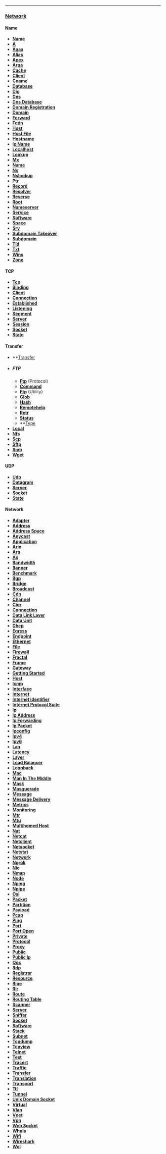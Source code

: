 
---
### [Network](https://datacadamia.com/network/start)

#### Name
- **[Name](https://datacadamia.com/network/name/start)**
- **[A](https://datacadamia.com/network/name/a)**
- **[Aaaa](https://datacadamia.com/network/name/aaaa)**
- **[Alias](https://datacadamia.com/network/name/alias)**
- **[Apex](https://datacadamia.com/network/name/apex)**
- **[Arpa](https://datacadamia.com/network/name/arpa)**
- **[Cache](https://datacadamia.com/network/name/cache)**
- **[Client](https://datacadamia.com/network/name/client)**
- **[Cname](https://datacadamia.com/network/name/cname)**
- **[Database](https://datacadamia.com/network/name/database)**
- **[Dig](https://datacadamia.com/network/name/dig)**
- **[Dns](https://datacadamia.com/network/name/dns)**
- **[Dns Database](https://datacadamia.com/network/name/dns_database)**
- **[Domain Registration](https://datacadamia.com/network/name/domain_registration)**
- **[Domain](https://datacadamia.com/network/name/domain)**
- **[Forward](https://datacadamia.com/network/name/forward)**
- **[Fqdn](https://datacadamia.com/network/name/fqdn)**
- **[Host](https://datacadamia.com/network/name/host)**
- **[Host File](https://datacadamia.com/network/name/host_file)**
- **[Hostname](https://datacadamia.com/network/name/hostname)**
- **[Ip Name](https://datacadamia.com/network/name/ip_name)**
- **[Localhost](https://datacadamia.com/network/name/localhost)**
- **[Lookup](https://datacadamia.com/network/name/lookup)**
- **[Mx](https://datacadamia.com/network/name/mx)**
- **[Name](https://datacadamia.com/network/name/name)**
- **[Ns](https://datacadamia.com/network/name/ns)**
- **[Nslookup](https://datacadamia.com/network/name/nslookup)**
- **[Ptr](https://datacadamia.com/network/name/ptr)**
- **[Record](https://datacadamia.com/network/name/record)**
- **[Resolver](https://datacadamia.com/network/name/resolver)**
- **[Reverse](https://datacadamia.com/network/name/reverse)**
- **[Root](https://datacadamia.com/network/name/root)**
- **[Nameserver](https://datacadamia.com/network/name/nameserver)**
- **[Service](https://datacadamia.com/network/name/service)**
- **[Software](https://datacadamia.com/network/name/software)**
- **[Space](https://datacadamia.com/network/name/space)**
- **[Srv](https://datacadamia.com/network/name/srv)**
- **[Subdomain Takeover](https://datacadamia.com/network/name/subdomain_takeover)**
- **[Subdomain](https://datacadamia.com/network/name/subdomain)**
- **[Tld](https://datacadamia.com/network/name/tld)**
- **[Txt](https://datacadamia.com/network/name/txt)**
- **[Wins](https://datacadamia.com/network/name/wins)**
- **[Zone](https://datacadamia.com/network/name/zone)**
#### TCP
- **[Tcp](https://datacadamia.com/network/tcp/tcp)**
- **[Binding](https://datacadamia.com/network/tcp/binding)**
- **[Client](https://datacadamia.com/network/tcp/client)**
- **[Connection](https://datacadamia.com/network/tcp/connection)**
- **[Established](https://datacadamia.com/network/tcp/established)**
- **[Listening](https://datacadamia.com/network/tcp/listening)**
- **[Segment](https://datacadamia.com/network/tcp/segment)**
- **[Server](https://datacadamia.com/network/tcp/server)**
- **[Session](https://datacadamia.com/network/tcp/session)**
- **[Socket](https://datacadamia.com/network/tcp/socket)**
- **[State](https://datacadamia.com/network/tcp/state)**
#### Transfer
- **[Transfer](https://datacadamia.com/network/transfer/transfer)
- ##### FTP
	- **[Ftp](https://datacadamia.com/network/transfer/ftp/start)** (Protocol)
	- **[Command](https://datacadamia.com/network/transfer/ftp/command)**
	- **[Ftp](https://datacadamia.com/network/transfer/ftp/ftp)** (Utility)
	- **[Glob](https://datacadamia.com/network/transfer/ftp/glob)**
	- **[Hash](https://datacadamia.com/network/transfer/ftp/hash)**
	- **[Remotehelp](https://datacadamia.com/network/transfer/ftp/remotehelp)**
	- **[Retr](https://datacadamia.com/network/transfer/ftp/retr)**
	- **[Status](https://datacadamia.com/network/transfer/ftp/status)**
	- **[Type](https://datacadamia.com/network/transfer/ftp/type)
- **[Local](https://datacadamia.com/network/transfer/local)**
- **[Nfs](https://datacadamia.com/network/transfer/nfs)**
- **[Scp](https://datacadamia.com/network/transfer/scp)**
- **[Sftp](https://datacadamia.com/network/transfer/sftp)**
- **[Smb](https://datacadamia.com/network/transfer/smb)**
- **[Wget](https://datacadamia.com/network/transfer/wget)**
#### UDP
- **[Udp](https://datacadamia.com/network/udp/udp)**
- **[Datagram](https://datacadamia.com/network/udp/datagram)**
- **[Server](https://datacadamia.com/network/udp/server)**
- **[Socket](https://datacadamia.com/network/udp/socket)**
- **[State](https://datacadamia.com/network/udp/state)**

#### Network 
- **[Adapter](https://datacadamia.com/network/adapter)**
- **[Address](https://datacadamia.com/network/address)**
- **[Address Space](https://datacadamia.com/network/address_space)**
- **[Anycast](https://datacadamia.com/network/anycast)**
- **[Application](https://datacadamia.com/network/application)**
- **[Arin](https://datacadamia.com/network/arin)**
- **[Arp](https://datacadamia.com/network/arp)**
- **[As](https://datacadamia.com/network/as)**
- **[Bandwidth](https://datacadamia.com/network/bandwidth)**
- **[Banner](https://datacadamia.com/network/banner)**
- **[Benchmark](https://datacadamia.com/network/benchmark)**
- **[Bgp](https://datacadamia.com/network/bgp)**
- **[Bridge](https://datacadamia.com/network/bridge)**
- **[Broadcast](https://datacadamia.com/network/broadcast)**
- **[Cdn](https://datacadamia.com/network/cdn)**
- **[Channel](https://datacadamia.com/network/channel)**
- **[Cidr](https://datacadamia.com/network/cidr)**
- **[Connection](https://datacadamia.com/network/connection)**
- **[Data Link Layer](https://datacadamia.com/network/data_link_layer)**
- **[Data Unit](https://datacadamia.com/network/data_unit)**
- **[Dhcp](https://datacadamia.com/network/dhcp)**
- **[Egress](https://datacadamia.com/network/egress)**
- **[Endpoint](https://datacadamia.com/network/endpoint)**
- **[Ethernet](https://datacadamia.com/network/ethernet)**
- **[File](https://datacadamia.com/network/file)**
- **[Firewall](https://datacadamia.com/network/firewall)**
- **[Fractal](https://datacadamia.com/network/fractal)**
- **[Frame](https://datacadamia.com/network/frame)**
- **[Gateway](https://datacadamia.com/network/gateway)**
- **[Getting Started](https://datacadamia.com/network/getting_started)**
- **[Host](https://datacadamia.com/network/host)**
- **[Icmp](https://datacadamia.com/network/icmp)**
- **[Interface](https://datacadamia.com/network/interface)**
- **[Internet](https://datacadamia.com/network/internet)**
- **[Internet Identifier](https://datacadamia.com/network/internet_identifier)**
- **[Internet Protocol Suite](https://datacadamia.com/network/internet_protocol_suite)**
- **[Ip](https://datacadamia.com/network/ip)**
- **[Ip Address](https://datacadamia.com/network/ip_address)**
- **[Ip Forwarding](https://datacadamia.com/network/ip_forwarding)**
- **[Ip Packet](https://datacadamia.com/network/ip_packet)**
- **[Ipconfig](https://datacadamia.com/network/ipconfig)**
- **[Ipv4](https://datacadamia.com/network/ipv4)**
- **[Ipv6](https://datacadamia.com/network/ipv6)**
- **[Lan](https://datacadamia.com/network/lan)**
- **[Latency](https://datacadamia.com/network/latency)**
- **[Layer](https://datacadamia.com/network/layer)**
- **[Load Balancer](https://datacadamia.com/network/load_balancer)**
- **[Loopback](https://datacadamia.com/network/loopback)**
- **[Mac](https://datacadamia.com/network/mac)**
- **[Man In The Middle](https://datacadamia.com/network/man_in_the_middle)**
- **[Mask](https://datacadamia.com/network/mask)**
- **[Masquerade](https://datacadamia.com/network/masquerade)**
- **[Message](https://datacadamia.com/network/message)**
- **[Message Delivery](https://datacadamia.com/network/message_delivery)**
- **[Metrics](https://datacadamia.com/network/metrics)**
- **[Monitoring](https://datacadamia.com/network/monitoring)**
- **[Mtr](https://datacadamia.com/network/mtr)**
- **[Mtu](https://datacadamia.com/network/mtu)**
- **[Multihomed Host](https://datacadamia.com/network/multihomed_host)**
- **[Nat](https://datacadamia.com/network/nat)**
- **[Netcat](https://datacadamia.com/network/netcat)**
- **[Netclient](https://datacadamia.com/network/netclient)**
- **[Netsocket](https://datacadamia.com/network/netsocket)**
- **[Netstat](https://datacadamia.com/network/netstat)**
- **[Network](https://datacadamia.com/network/network)**
- **[Ngrok](https://datacadamia.com/network/ngrok)**
- **[Nic](https://datacadamia.com/network/nic)**
- **[Nmap](https://datacadamia.com/network/nmap)**
- **[Node](https://datacadamia.com/network/node)**
- **[Nping](https://datacadamia.com/network/nping)**
- **[Npipe](https://datacadamia.com/network/npipe)**
- **[Osi](https://datacadamia.com/network/osi)**
- **[Packet](https://datacadamia.com/network/packet)**
- **[Partition](https://datacadamia.com/network/partition)**
- **[Payload](https://datacadamia.com/network/payload)**
- **[Pcap](https://datacadamia.com/network/pcap)**
- **[Ping](https://datacadamia.com/network/ping)**
- **[Port](https://datacadamia.com/network/port)**
- **[Port Open](https://datacadamia.com/network/port_open)**
- **[Private](https://datacadamia.com/network/private)**
- **[Protocol](https://datacadamia.com/network/protocol)**
- **[Proxy](https://datacadamia.com/network/proxy)**
- **[Public](https://datacadamia.com/network/public)**
- **[Public Ip](https://datacadamia.com/network/public_ip)**
- **[Qos](https://datacadamia.com/network/qos)**
- **[Rdp](https://datacadamia.com/network/rdp)**
- **[Registrar](https://datacadamia.com/network/registrar)**
- **[Resource](https://datacadamia.com/network/resource)**
- **[Ripe](https://datacadamia.com/network/ripe)**
- **[Rir](https://datacadamia.com/network/rir)**
- **[Route](https://datacadamia.com/network/route)**
- **[Routing Table](https://datacadamia.com/network/routing_table)**
- **[Scanner](https://datacadamia.com/network/scanner)**
- **[Server](https://datacadamia.com/network/server)**
- **[Sniffer](https://datacadamia.com/network/sniffer)**
- **[Socket](https://datacadamia.com/network/socket)**
- **[Software](https://datacadamia.com/network/software)**
- **[Stack](https://datacadamia.com/network/stack)**
- **[Subnet](https://datacadamia.com/network/subnet)**
- **[Tcpdump](https://datacadamia.com/network/tcpdump)**
- **[Tcpview](https://datacadamia.com/network/tcpview)**
- **[Telnet](https://datacadamia.com/network/telnet)**
- **[Test](https://datacadamia.com/network/test)**
- **[Tracert](https://datacadamia.com/network/tracert)**
- **[Traffic](https://datacadamia.com/network/traffic)**
- **[Transfer](https://datacadamia.com/network/transfer)**
- **[Translation](https://datacadamia.com/network/translation)**
- **[Transport](https://datacadamia.com/network/transport)**
- **[Ttl](https://datacadamia.com/network/ttl)**
- **[Tunnel](https://datacadamia.com/network/tunnel)**
- **[Unix Domain Socket](https://datacadamia.com/network/unix_domain_socket)**
- **[Virtual](https://datacadamia.com/network/virtual)**
- **[Vlan](https://datacadamia.com/network/vlan)**
- **[Vnet](https://datacadamia.com/network/vnet)**
- **[Vpn](https://datacadamia.com/network/vpn)**
- **[Web Socket](https://datacadamia.com/network/web_socket)**
- **[Whois](https://datacadamia.com/network/whois)**
- **[Wifi](https://datacadamia.com/network/wifi)**
- **[Wireshark](https://datacadamia.com/network/wireshark)**
- **[Wol](https://datacadamia.com/network/wol)**

